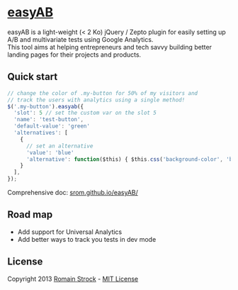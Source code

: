 # [easyAB](http://srom.github.io/easyAB/)

easyAB is a light-weight (< 2 Ko) jQuery / Zepto plugin for easily setting up A/B and multivariate tests using Google Analytics.<br>
This tool aims at helping entrepreneurs and tech savvy building better landing pages for their projects and products.

## Quick start

```javascript
// change the color of .my-button for 50% of my visitors and
// track the users with analytics using a single method!
$('.my-button').easyab({
  'slot': 5 // set the custom var on the slot 5
  'name': 'test-button',
  'default-value': 'green'
  'alternatives': [
    {
      // set an alternative
      'value': 'blue'
      'alternative': function($this) { $this.css('background-color', 'blue'); }
    }
  ],
});
```

Comprehensive doc: [srom.github.io/easyAB/](http://srom.github.io/easyAB/)

## Road map

- Add support for Universal Analytics
- Add better ways to track you tests in dev mode

## License

Copyright 2013 [Romain Strock](https://twitter.com/_srom) - [MIT License](https://github.com/srom/easyAB/blob/master/LICENSE)